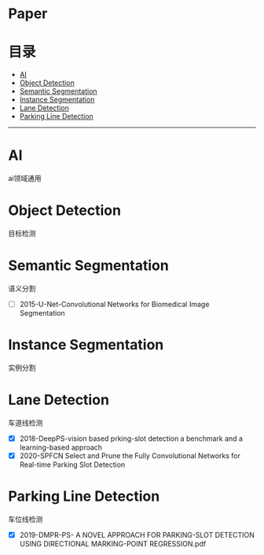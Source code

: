 # Paper


# 目录
- [AI](#ai)
- [Object Detection](#object-detection)
- [Semantic Segmentation](#semantic-segmentation)
- [Instance Segmentation](#instance-segmentation)
- [Lane Detection](#lane-detection)
- [Parking Line Detection](#parking-line-detection)

---
# AI
ai领域通用

# Object Detection
目标检测


# Semantic Segmentation
语义分割
- [ ] 2015-U-Net-Convolutional Networks for Biomedical Image Segmentation
# Instance Segmentation
实例分割

# Lane Detection
车道线检测
- [x] 2018-DeepPS-vision based prking-slot detection a benchmark and a learning-based approach
- [x] 2020-SPFCN Select and Prune the Fully Convolutional Networks for Real-time Parking Slot Detection
# Parking Line Detection
车位线检测
- [x] 2019-DMPR-PS- A NOVEL APPROACH FOR PARKING-SLOT DETECTION USING DIRECTIONAL MARKING-POINT REGRESSION.pdf



